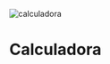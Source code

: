 ![calculadora](https://user-images.githubusercontent.com/63137310/156674365-e6ccece4-b9e1-4242-a8d1-2bf38b571cfb.png)
# Calculadora
